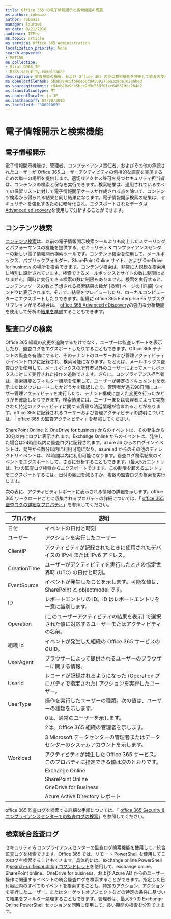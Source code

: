 ```yaml
---
title: Office 365 の電子情報開示と検索機能の概要
ms.author: robmazz
author: robmazz
manager: laurawi
ms.date: 8/21/2018
audience: ITPro
ms.topic: article
ms.service: Office 365 Administration
localization_priority: None
search.appverid:
- MET150
ms.collection:
- Strat_O365_IP
- M365-security-compliance
description: 監査機能の概要、および Office 365 の他の検索機能を使用して監査の使用と透明性を実現します。
ms.openlocfilehash: 5bab284c5fb66e50c945091766a329de7628abed
ms.sourcegitcommit: c94cb88a9ce5bcc2d3c558f0fcc648519cc264a2
ms.translationtype: MT
ms.contentlocale: ja-JP
ms.lasthandoff: 02/20/2019
ms.locfileid: "30091069"
---
```

# <a name="ediscovery-and-search-features"></a>電子情報開示と検索機能 

## <a name="ediscovery"></a>電子情報開示
電子情報開示機能は、管理者、コンプライアンス責任者、およびその他の承認されたユーザーが Office 365 ユーザーアクティビティの包括的な調査を実施するための単一の場所を提供します。適切なアクセス許可を持つセキュリティ担当者は、コンテンツの検索と保存を実行できます。検索結果は、適用されているすべての保留リストに対して電子情報開示ケースが作成される点を除いて、コンテンツ検索から得られる結果と同じ結果になります。電子情報開示検索の結果は、セキュリティを強化するために暗号化され、エクスポートされたデータは[Advanced ediscovery](https://support.office.com/article/office-365-advanced-ediscovery-fd53438a-a760-45f6-9df4-861b50161ae4)を使用して分析することができます。

## <a name="content-search"></a>コンテンツ検索
[コンテンツ検索](https://support.office.com/article/Run-a-Content-Search-in-the-Office-365-Security-Compliance-Center-61852fd9-fe8a-4880-a339-cb19ed3bff4a)は、以前の電子情報開示検索ツールよりも向上したスケーリングとパフォーマンスの機能を提供する、セキュリティ & コンプライアンスセンターの新しい電子情報開示検索ツールです。コンテンツ検索を使用して、メールボックス、パブリックフォルダー、SharePoint Online サイト、および OneDrive for business の場所を検索できます。コンテンツ検索は、非常に大規模な検索用に特別に設計されています。検索できるメールボックスとサイトの数に制限はありません。同時に実行できる検索の数に制限もありません。検索を実行すると、コンテンツソースの数と予想される検索結果の数が [検索] ページの [詳細] ウィンドウに表示されます。そこで、結果をプレビューしたり、ローカルコンピューターにエクスポートしたりできます。組織に office 365 Enterprise E5 サブスクリプションがある場合は、 [office 365 Advanced eDiscovery](http://go.microsoft.com/fwlink/p/?LinkID=620116)の強力な分析機能を使用して分析の[結果を準備](https://support.office.com/article/Run-a-Content-Search-in-the-Office-365-Security-Compliance-Center-61852fd9-fe8a-4880-a339-cb19ed3bff4a#prepare)することもできます。

## <a name="audit-log-search"></a>監査ログの検索
Office 365 組織の変更を追跡するだけでなく、ユーザーは監査レポートを表示したり、監査ログをエクスポートしたりすることもできます。Office 365 テナントの監査を有効にすると、そのテナントのユーザーおよび管理アクティビティがイベントログに記録され、検索可能になります。たとえば、メールボックス監査ログを使用して、メールボックスの所有者以外のユーザーによってメールボックスに対して実行された操作を追跡できます。さらに、コンプライアンス担当者は、検索機能とフィルター機能を使用して、ユーザーが特定のドキュメントを表示またはダウンロードしたかどうかを確認したり、管理者が過去90日間にユーザー管理アクティビティを実行したり、テナント構成に加えた変更を行ったかどうかを確認したりできます。検索結果には、ユーザーまたは管理者によって実施された特定のアクティビティに関する貴重な法廷情報が含まれることがあります。office 365 に記録されるユーザーおよび管理アクティビティの説明については、「 [office 365 の監査アクティビティ](https://support.office.com/article/Search-the-audit-log-in-the-Office-365-Security-Compliance-Center-0d4d0f35-390b-4518-800e-0c7ec95e946c#auditlogevents)」を参照してください。

SharePoint Online と OneDrive for business からのイベントは、その発生から30分以内にログに表示されます。Exchange Online からのイベントは、発生した場合は24時間以内に監査ログに記録されます。azure ad からのログインイベントは、発生から数分以内に利用可能になり、azure ad からのその他のディレクトリイベントは、24時間以内に利用可能になります。監査ログ検索結果のイベントをエクスポートして、さらに分析することもできます。(最大5万エントリは、1つの監査ログ検索からエクスポートできます。この制限を超えるエントリをエクスポートするには、日付の範囲を減らすか、複数の監査ログの検索を実行します。

次の表に、アクティビティレポートに表示される情報の詳細を示します。office 365 ワークロードごとに収集されるプロパティの詳細については、「 [office 365 監査ログの詳細なプロパティ](https://support.office.com/article/detailed-properties-in-the-office-365-audit-log-ce004100-9e7f-443e-942b-9b04098fcfc3
)」を参照してください。

| プロパティ | 説明 |
|----------------|----------------------------------------------------------------------------------------------------------------------|
| 日付 | イベントの日付と時刻 |
| ユーザー | アクションを実行したユーザー |
| ClientIP | アクティビティが記録されたときに使用されたデバイスの IPv4 または IPv6 アドレス。 |
| CreationTime | ユーザーがアクティビティを実行したときの協定世界時 (UTC) の日付と時刻。 |
| EventSource | イベントが発生したことを示します。可能な値は、SharePoint と objectmodel です。 |
| ID | レポートエントリの ID。ID はレポートエントリを一意に識別します。 |
| Operation | [このユーザーアクティビティの結果を表示] で選択された値に対応するユーザーまたはアクティビティの名前。 |
| 組織 id | イベントが発生した組織の Office 365 サービスの GUID。 |
| UserAgent | ブラウザーによって提供されるユーザーのブラウザーに関する情報。 |
| UserId | レコードが記録されるようになった (Operation プロパティで指定された) アクションを実行したユーザー。 |
| UserType | 操作を実行したユーザーの種類。次の値は、ユーザーの種類を示します。 |
|  | 0は、通常のユーザーを示します。 |
|  | 2は、Office 365 組織の管理者を示します。 |
|  | 3 Microsoft データセンターの管理者またはデータセンターのシステムアカウントを示します。 |
| Workload | アクティビティが発生した Office 365 サービス。このプロパティに指定できる値は次のとおりです。 |
|  | Exchange Online |
|  | SharePoint Online |
|  | OneDrive for Business |
|  | Azure Active Directory レポート |


office 365 監査ログを検索する詳細な手順については、「 [office 365 Security & コンプライアンスセンターでの監査ログの検索](https://support.office.com/article/Search-the-audit-log-in-the-Office-365-Security-Compliance-Center-0d4d0f35-390b-4518-800e-0c7ec95e946c)」を参照してください。

## <a name="search-unified-audit-log"></a>検索統合監査ログ
セキュリティ & コンプライアンスセンターの監査ログ検索機能を使用して、統合監査ログを検索できます。Office 365 では、リモート PowerShell を使用してこのログを検索することもできます。具体的には、exchange online PowerShell の[search-unifiedauditlog コマンドレット](https://docs.microsoft.com/powershell/module/exchange/policy-and-compliance-audit/Search-UnifiedAuditLog?view=exchange-ps)を使用して、exchange online、SharePoint online、OneDrive for business、および Azure AD からのユーザー操作に関連するイベントの統合監査ログを検索することができます。指定した日付範囲内のすべてのイベントを検索することも、特定のアクション、アクションを実行したユーザー、またはターゲットオブジェクトなどの特定の条件に基づいて結果をフィルター処理することもできます。管理者は、最大3つの Exchange Online PowerShell セッションを同時に使用して、長い期間の検索を分割できます。
